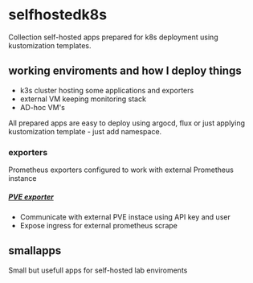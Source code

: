 # selfhostedk8s
Collection self-hosted apps prepared for k8s deployment using kustomization templates.

## working enviroments and how I deploy things

* k3s cluster hosting some applications and exporters
* external VM keeping monitoring stack
* AD-hoc VM's 

All prepared apps are easy to deploy using argocd, flux or just applying kustomization template - just add namespace.

### exporters 
Prometheus exporters configured to work with external Prometheus instance 

##### [PVE exporter](https://github.com/prometheus-pve/prometheus-pve-exporter)

* Communicate with external PVE instace using API key and user
* Expose ingress for external prometheus scrape


## smallapps
Small but usefull apps for self-hosted lab enviroments